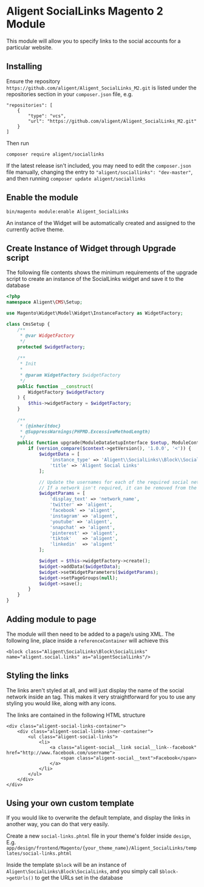 # Aligent SocialLinks Magento 2 Module

This module will allow you to specify links to the social accounts for a particular website.

## Installing

Ensure the repository `https://github.com/aligent/Aligent_SocialLinks_M2.git` is listed under the repositories section in your `composer.json` file, e.g.

```
"repositories": [
    {
        "type": "vcs",
        "url": "https://github.com/aligent/Aligent_SocialLinks_M2.git"
    }
]
```

Then run

`composer require aligent/sociallinks`

If the latest release isn't included, you may need to edit the `composer.json` file manually, changing the entry to `"aligent/sociallinks": "dev-master"`, and then running `composer update aligent/sociallinks`

## Enable the module

`bin/magento module:enable Aligent_SocialLinks`

An instance of the Widget will be automatically created and assigned to the currently active theme.

## Create Instance of Widget through Upgrade script

The following file contents shows the minimum requirements of the upgrade script to create an instance of the SocialLinks widget and save it to the database

```php
<?php
namespace Aligent\CMS\Setup;

use Magento\Widget\Model\Widget\InstanceFactory as WidgetFactory;

class CmsSetup {
    /**
     * @var WidgetFactory
     */
    protected $widgetFactory;
    
    /**
     * Init
     *
     * @param WidgetFactory $widgetFactory
     */
    public function __construct(
        WidgetFactory $widgetFactory
    ) {
        $this->widgetFactory = $widgetFactory;
    }
    
    /**
     * {@inheritdoc}
     * @SuppressWarnings(PHPMD.ExcessiveMethodLength)
     */
    public function upgrade(ModuleDataSetupInterface $setup, ModuleContextInterface $context) {
        if (version_compare($context->getVersion(), '1.0.0', '<')) {
            $widgetData = [
                'instance_type' => 'Aligent\\SocialLinks\\Block\\SocialLinks',
                'title' => 'Aligent Social Links'
            ];

            // Update the usernames for each of the required social networks
            // If a network isn't required, it can be removed from the array
            $widgetParams = [
                'display_text' => 'network_name',
                'twitter' => 'aligent',
                'facebook' => 'aligent',
                'instagram' => 'aligent',
                'youtube' => 'aligent',
                'snapchat' => 'aligent',
                'pinterest' => 'aligent',
                'tiktok'    => 'aligent',
                'linkedin'  => 'aligent'
            ];

            $widget = $this->widgetFactory->create();
            $widget->addData($widgetData);
            $widget->setWidgetParameters($widgetParams);
            $widget->setPageGroups(null);
            $widget->save();
        }
    }
}
```

## Adding module to page

The module will then need to be added to a page/s using XML. The following line, place inside a `referenceContainer` will
achieve this

`<block class="Aligent\SocialLinks\Block\SocialLinks" name="aligent.social.links" as="aligentSocialLinks"/>`

## Styling the links

The links aren't styled at all, and will just display the name of the social network inside an <a> tag. This makes it
very straightforward for you to use any styling you would like, along with any icons.

The links are contained in the following HTML structure

```
<div class="aligent-social-links-container">
    <div class="aligent-social-links-inner-container">
        <ul class="aligent-social-links">
            <li>
                <a class="aligent-social__link social__link--facebook" href="http://www.facebook.com/username">
                    <span class="aligent-social__text">Facebook</span>
                </a>
            </li>
        </ul>
    </div>
</div>
```

## Using your own custom template

If you would like to overwrite the default template, and display the links in another way, you can do that very easily.

Create a new `social-links.phtml` file in your theme's folder inside `design`, E.g.
`app/design/frontend/Magento/{your_theme_name}/Aligent_SocialLinks/templates/social-links.phtml`

Inside the template `$block` will be an instance of `Aligent\SocialLinks\Block\SocialLinks`, and you simply call
`$block->getUrls()` to get the URLs set in the database
